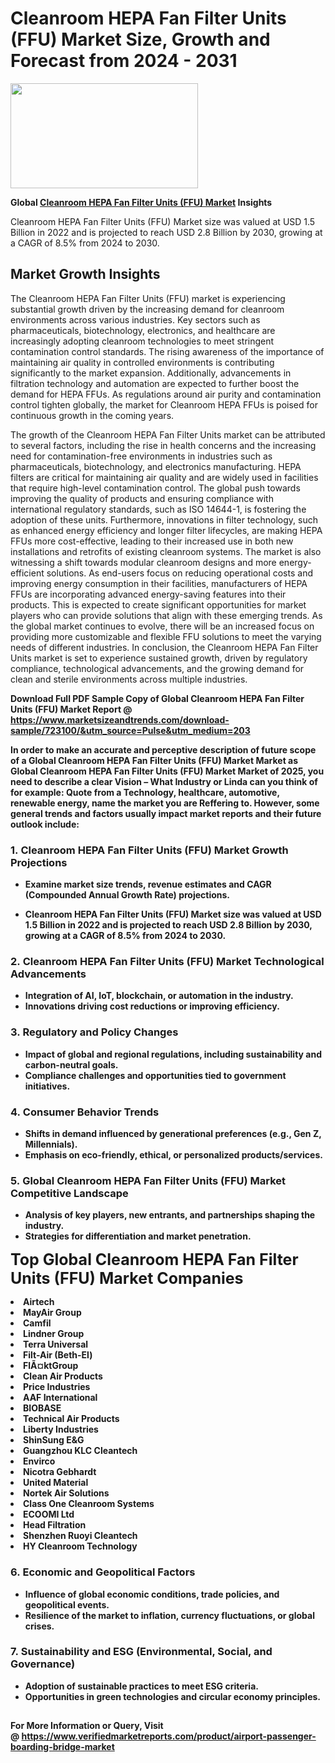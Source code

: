 <H1>Cleanroom HEPA Fan Filter Units (FFU) Market Size, Growth and Forecast from 2024 - 2031</H1><img class="aligncenter size-medium wp-image-584254" src="https://thirdeyenews.in/wp-content/uploads/2024/09/Global-Market-Research-300x168.jpeg" alt="" width="300" height="168" /><p><strong>Global&nbsp;<a href="https://www.marketsizeandtrends.com/download-sample/723100/&amp;utm_source=Pulse&amp;utm_medium=203">Cleanroom HEPA Fan Filter Units (FFU) Market</a> Insights</strong></p><p>Cleanroom HEPA Fan Filter Units (FFU) Market size was valued at USD 1.5 Billion in 2022 and is projected to reach USD 2.8 Billion by 2030, growing at a CAGR of 8.5% from 2024 to 2030.</p><p><h2>Market Growth Insights</h2> <p>The Cleanroom HEPA Fan Filter Units (FFU) market is experiencing substantial growth driven by the increasing demand for cleanroom environments across various industries. Key sectors such as pharmaceuticals, biotechnology, electronics, and healthcare are increasingly adopting cleanroom technologies to meet stringent contamination control standards. The rising awareness of the importance of maintaining air quality in controlled environments is contributing significantly to the market expansion. Additionally, advancements in filtration technology and automation are expected to further boost the demand for HEPA FFUs. As regulations around air purity and contamination control tighten globally, the market for Cleanroom HEPA FFUs is poised for continuous growth in the coming years.</p> <p><strong></strong></p> <p>The growth of the Cleanroom HEPA Fan Filter Units market can be attributed to several factors, including the rise in health concerns and the increasing need for contamination-free environments in industries such as pharmaceuticals, biotechnology, and electronics manufacturing. HEPA filters are critical for maintaining air quality and are widely used in facilities that require high-level contamination control. The global push towards improving the quality of products and ensuring compliance with international regulatory standards, such as ISO 14644-1, is fostering the adoption of these units. Furthermore, innovations in filter technology, such as enhanced energy efficiency and longer filter lifecycles, are making HEPA FFUs more cost-effective, leading to their increased use in both new installations and retrofits of existing cleanroom systems. The market is also witnessing a shift towards modular cleanroom designs and more energy-efficient solutions. As end-users focus on reducing operational costs and improving energy consumption in their facilities, manufacturers of HEPA FFUs are incorporating advanced energy-saving features into their products. This is expected to create significant opportunities for market players who can provide solutions that align with these emerging trends. As the global market continues to evolve, there will be an increased focus on providing more customizable and flexible FFU solutions to meet the varying needs of different industries. In conclusion, the Cleanroom HEPA Fan Filter Units market is set to experience sustained growth, driven by regulatory compliance, technological advancements, and the growing demand for clean and sterile environments across multiple industries. <p><strong></p><p><span class=""><strong>Download Full PDF Sample Copy of Global Cleanroom HEPA Fan Filter Units (FFU) Market Report</strong> @ <a href="https://www.marketsizeandtrends.com/download-sample/723100/&amp;utm_source=Pulse&amp;utm_medium=203" target="_blank">https://www.marketsizeandtrends.com/download-sample/723100/&amp;utm_source=Pulse&amp;utm_medium=203</a></span></p><p>In order to make an accurate and perceptive description of future scope of a Global&nbsp;Cleanroom HEPA Fan Filter Units (FFU) Market Market as Global&nbsp;Cleanroom HEPA Fan Filter Units (FFU) Market Market of 2025, you need to describe a clear Vision &ndash; What Industry or Linda can you think of for example: Quote from a Technology, healthcare, automotive, renewable energy, name the market you are Reffering to. However, some general trends and factors usually impact market reports and their future outlook include:</p><h3>1.&nbsp;<strong>Cleanroom HEPA Fan Filter Units (FFU) Market Growth Projections</strong></h3><ul><li>Examine market size trends, revenue estimates and CAGR (Compounded Annual Growth Rate) projections.</li><li><p>Cleanroom HEPA Fan Filter Units (FFU) Market size was valued at USD 1.5 Billion in 2022 and is projected to reach USD 2.8 Billion by 2030, growing at a CAGR of 8.5% from 2024 to 2030.</p></li></ul><h3>2.&nbsp;<strong>Cleanroom HEPA Fan Filter Units (FFU) Market Technological Advancements</strong></h3><ul><li>Integration of AI, IoT, blockchain, or automation in the industry.</li><li>Innovations driving cost reductions or improving efficiency.</li></ul><h3>3.&nbsp;<strong>Regulatory and Policy Changes</strong></h3><ul><li>Impact of global and regional regulations, including sustainability and carbon-neutral goals.</li><li>Compliance challenges and opportunities tied to government initiatives.</li></ul><h3>4.&nbsp;<strong>Consumer Behavior Trends</strong></h3><ul><li>Shifts in demand influenced by generational preferences (e.g., Gen Z, Millennials).</li><li>Emphasis on eco-friendly, ethical, or personalized products/services.</li></ul><h3>5.&nbsp;<strong>Global Cleanroom HEPA Fan Filter Units (FFU) Market Competitive Landscape</strong></h3><ul><li>Analysis of key players, new entrants, and partnerships shaping the industry.</li><li>Strategies for differentiation and market penetration.</li></ul><p data-pm-slice="1 1 []"><span style="color: inherit; font-family: inherit; font-size: 25px;">Top Global Cleanroom HEPA Fan Filter Units (FFU) Market Companies</span></p><div class="" data-test-id=""><p><li>Airtech</li><li> MayAir Group</li><li> Camfil</li><li> Lindner Group</li><li> Terra Universal</li><li> Filt-Air (Beth-El)</li><li> FlÃ¤ktGroup</li><li> Clean Air Products</li><li> Price Industries</li><li> AAF International</li><li> BIOBASE</li><li> Technical Air Products</li><li> Liberty Industries</li><li> ShinSung E&G</li><li> Guangzhou KLC Cleantech</li><li> Envirco</li><li> Nicotra Gebhardt</li><li> United Material</li><li> Nortek Air Solutions</li><li> Class One Cleanroom Systems</li><li> ECOOMI Ltd</li><li> Head Filtration</li><li> Shenzhen Ruoyi Cleantech</li><li> HY Cleanroom Technology</li></p></div><h3>6.&nbsp;<strong>Economic and Geopolitical Factors</strong></h3><ul><li>Influence of global economic conditions, trade policies, and geopolitical events.</li><li>Resilience of the market to inflation, currency fluctuations, or global crises.</li></ul><h3>7.&nbsp;<strong>Sustainability and ESG (Environmental, Social, and Governance)</strong></h3><ul><li>Adoption of sustainable practices to meet ESG criteria.</li><li>Opportunities in green technologies and circular economy principles.</li></ul><h2><strong style="font-size: 14px;">For More Information or Query, Visit @&nbsp;</strong><a style="background-color: #ffffff; font-size: 14px;" href="https://www.marketsizeandtrends.com/report/cleanroom-hepa-fan-filter-units-ffu-market/" target="_blank">https://www.verifiedmarketreports.com/product/airport-passenger-boarding-bridge-market</a></h2>
